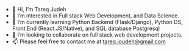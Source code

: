 - 👋 Hi, I’m Tareq Judeh
- 👀 I’m interested in Full stack Web Development, and Data Science.
- 🌱 I’m currently learning Python Backend (Flask/Django), Python DS, Front End (React.JS/Native), and SQL database Postgresql
- 💞️ I’m looking to collaborate on full stack web development projects.
- 📫 Please feel free to contact me at tareq.joudeh@gmail.com

<!---
TareqJudehGithub/TareqJudehGithub is a ✨ special ✨ repository because its `README.md` (this file) appears on your GitHub profile.
You can click the Preview link to take a look at your changes.
--->
